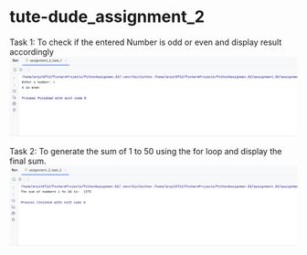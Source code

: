 # tute-dude_assignment_2

Task 1: To check if the entered
Number is odd or even and display
result accordingly
![img.png](img.png)

Task 2: To generate the sum of 
1 to 50 using the for loop
and display the final sum.
![img_1.png](img_1.png)